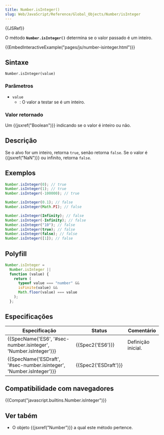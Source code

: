 ```yaml
---
title: Number.isInteger()
slug: Web/JavaScript/Reference/Global_Objects/Number/isInteger
---
```


{{JSRef}}

O método **`Number.isInteger()`** determina se o valor passado é um inteiro.

{{EmbedInteractiveExample("pages/js/number-isinteger.html")}}

## Sintaxe

```
Number.isInteger(value)
```

### Parâmetros

- `value`
  - : O valor a testar se é um inteiro.

### Valor retornado

Um {{jsxref("Boolean")}} indicando se o valor é inteiro ou não.

## Descrição

Se o alvo for um inteiro, retorna `true`, senão retorna `false`. Se o valor é {{jsxref("NaN")}} ou infinito, retorna `false`.

## Exemplos

```js
Number.isInteger(0); // true
Number.isInteger(1); // true
Number.isInteger(-100000); // true

Number.isInteger(0.1); // false
Number.isInteger(Math.PI); // false

Number.isInteger(Infinity); // false
Number.isInteger(-Infinity); // false
Number.isInteger("10"); // false
Number.isInteger(true); // false
Number.isInteger(false); // false
Number.isInteger([1]); // false
```

## Polyfill

```js
Number.isInteger =
  Number.isInteger ||
  function (value) {
    return (
      typeof value === "number" &&
      isFinite(value) &&
      Math.floor(value) === value
    );
  };
```

## Especificações

| Especificação                                                        | Status               | Comentário         |
| -------------------------------------------------------------------- | -------------------- | ------------------ |
| {{SpecName('ES6', '#sec-number.isinteger', 'Number.isInteger')}}     | {{Spec2('ES6')}}     | Definição inicial. |
| {{SpecName('ESDraft', '#sec-number.isinteger', 'Number.isInteger')}} | {{Spec2('ESDraft')}} |                    |

## Compatibilidade com navegadores

{{Compat("javascript.builtins.Number.isInteger")}}

## Ver tabém

- O objeto {{jsxref("Number")}} a qual este método pertence.
